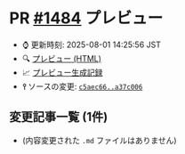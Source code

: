 # PR [\#1484](https://github.com/cpprefjp/site/pull/1484) プレビュー
- &#x231a; 更新時刻: 2025-08-01 14:25:56 JST
- &#x1f50d; [プレビュー (HTML)](https://cpprefjp.github.io/site/gen/pull/1484)
- &#x1f4c8; [プレビュー生成記録](https://github.com/cpprefjp/site/actions?query=event%3Apull_request_target+branch%3Alocal_check_script)
- **&#x2AEF;** ソースの変更: [`c5aec66..a37c006`](https://github.com/cpprefjp/site/compare/c5aec66d68b10fa1045562d4be76e5e2f36e826e..a37c00642a3b6858b26f9cbca1b9d813e2df1e5b)

## 変更記事一覧 (1件)

- (内容変更された `.md` ファイルはありません)
